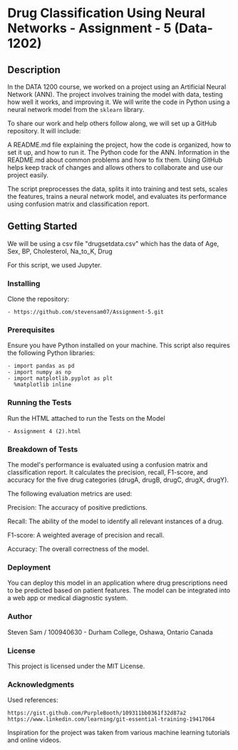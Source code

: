 # Drug Classification Using Neural Networks - Assignment - 5 (Data-1202)

## Description

In the DATA 1200 course, we worked on a project using an Artificial Neural Network (ANN). The project involves training the model with data, testing how well it works, and improving it. We will write the code in Python using a neural network model from the `sklearn` library.

To share our work and help others follow along, we will set up a GitHub repository. 
It will include:

A README.md file explaining the project, how the code is organized, how to set it up, and how to run it.
The Python code for the ANN.
Information in the README.md about common problems and how to fix them.
Using GitHub helps keep track of changes and allows others to collaborate and use our project easily.

The script preprocesses the data, splits it into training and test sets, scales the features, trains a neural network model, and evaluates its performance using confusion matrix and classification report.

## Getting Started

We will be using a csv file "drugsetdata.csv" which has the data of Age,	Sex,	BP,	Cholesterol,	Na_to_K, Drug

For this script, we used Jupyter.

### Installing

Clone the repository:
   
    - https://github.com/stevensam07/Assignment-5.git
  
  ### Prerequisites

Ensure you have Python installed on your machine. This script also requires the following Python libraries:

    - import pandas as pd
    - import numpy as np
    - import matplotlib.pyplot as plt
      %matplotlib inline

### Running the Tests

Run the HTML attached to run the Tests on the Model

    - Assignment 4 (2).html

### Breakdown of Tests

The model's performance is evaluated using a confusion matrix and classification report. It calculates the precision, recall, F1-score, and accuracy for the five drug categories (drugA, drugB, drugC, drugX, drugY).

The following evaluation metrics are used:

Precision: The accuracy of positive predictions.

Recall: The ability of the model to identify all relevant instances of a drug.

F1-score: A weighted average of precision and recall.

Accuracy: The overall correctness of the model.

### Deployment

You can deploy this model in an application where drug prescriptions need to be predicted based on patient features. The model can be integrated into a web app or medical diagnostic system.

### Author

Steven Sam / 100940630 - Durham College, Oshawa, Ontario Canada

### License

This project is licensed under the MIT License.

### Acknowledgments

Used references:

`https://gist.github.com/PurpleBooth/109311bb0361f32d87a2`
`https://www.linkedin.com/learning/git-essential-training-19417064`

Inspiration for the project was taken from various machine learning tutorials and online videos.

    

